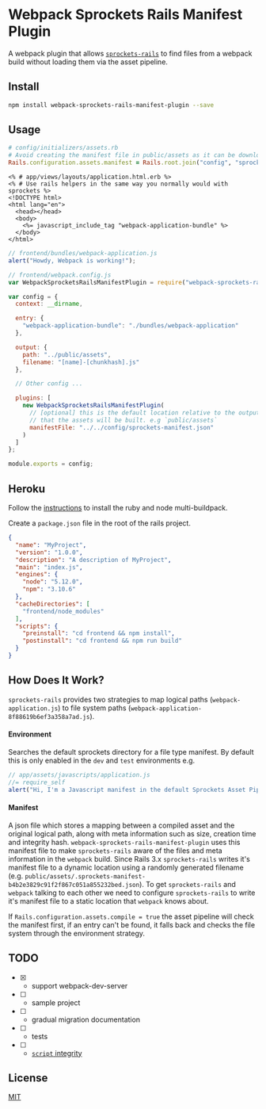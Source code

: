 Webpack Sprockets Rails Manifest Plugin
=======================================

A webpack plugin that allows [`sprockets-rails`](https://github.com/rails/sprockets-rails) 
to find files from a webpack build without loading them via the asset pipeline.

Install
-------

```bash
npm install webpack-sprockets-rails-manifest-plugin --save
```

Usage
-----

```ruby
# config/initializers/assets.rb
# Avoid creating the manifest file in public/assets as it can be downloaded by anyone
Rails.configuration.assets.manifest = Rails.root.join("config", "sprockets-manifest.json")
```

```erb
<% # app/views/layouts/application.html.erb %>
<% # Use rails helpers in the same way you normally would with sprockets %>
<!DOCTYPE html>
<html lang="en">
  <head></head>
  <body>
    <%= javascript_include_tag "webpack-application-bundle" %>
  </body>
</html>
```

```javascript
// frontend/bundles/webpack-application.js
alert("Howdy, Webpack is working!");
```

```javascript
// frontend/webpack.config.js
var WebpackSprocketsRailsManifestPlugin = require("webpack-sprockets-rails-manifest-plugin");

var config = {
  context: __dirname,

  entry: {
    "webpack-application-bundle": "./bundles/webpack-application"
  },

  output: {
    path: "../public/assets",
    filename: "[name]-[chunkhash].js"
  },

  // Other config ...

  plugins: [
    new WebpackSprocketsRailsManifestPlugin(
      // [optional] this is the default location relative to the output directory 
      // that the assets will be built. e.g `public/assets`
      manifestFile: "../../config/sprockets-manifest.json"
    )
  ]
};

module.exports = config;
```

Heroku
------

Follow the [instructions](https://devcenter.heroku.com/articles/nodejs-support) 
to install the ruby and node multi-buildpack. 

Create a `package.json` file in the root of the rails project.

```json
{
  "name": "MyProject",
  "version": "1.0.0",
  "description": "A description of MyProject",
  "main": "index.js",
  "engines": {
    "node": "5.12.0",
    "npm": "3.10.6"
  },
  "cacheDirectories": [
    "frontend/node_modules"
  ],
  "scripts": {
    "preinstall": "cd frontend && npm install",
    "postinstall": "cd frontend && npm run build"
  }
}
```

How Does It Work?
-----------------

`sprockets-rails` provides two strategies to map logical paths (`webpack-application.js`) 
to file system paths (`webpack-application-8f88619b6ef3a358a7ad.js`).

#### Environment

Searches the default sprockets directory for a file type manifest. By default 
this is only enabled in the `dev` and `test` environments e.g.

```javascript
// app/assets/javascripts/application.js
//= require_self
alert("Hi, I'm a Javascript manifest in the default Sprockets Asset Pipeline");
```

#### Manifest

A json file which stores a mapping between a compiled asset and the original 
logical path, along with meta information such as size, creation time and 
integrity hash. `webpack-sprockets-rails-manifest-plugin` uses this manifest file
to make `sprockets-rails` aware of the files and meta information in the 
`webpack` build. Since Rails 3.x `sprockets-rails` writes it's manifest file to 
a dynamic location using a randomly generated filename (e.g. `public/assets/.sprockets-manifest-b4b2e3829c91f2f867c051a855232bed.json`).
To get `sprockets-rails` and `webpack` talking to each other we need to 
configure `sprockets-rails` to write it's manifest file to a static location 
that `webpack` knows about.

If `Rails.configuration.assets.compile = true` the asset pipeline will check the 
manifest first, if an entry can't be found, it falls back and checks the file 
system through the environment strategy.


TODO
----
* [x] - support webpack-dev-server
* [ ] - sample project
* [ ] - gradual migration documentation
* [ ] - tests
* [ ] - [`script` integrity](https://w3c.github.io/webappsec-subresource-integrity)

License
-------

[MIT](https://opensource.org/licenses/MIT)
